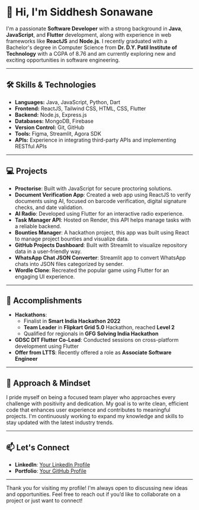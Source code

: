# 👋 Hi, I'm Siddhesh Sonawane

I'm a passionate **Software Developer** with a strong background in **Java**, **JavaScript**, and **Flutter** development, along with experience in web frameworks like **ReactJS** and **Node.js**. I recently graduated with a Bachelor's degree in Computer Science from **Dr. D.Y. Patil Institute of Technology** with a CGPA of 8.76 and am currently exploring new and exciting opportunities in software engineering.

---

## 🛠️ Skills & Technologies
- **Languages:** Java, JavaScript, Python, Dart
- **Frontend:** ReactJS, Tailwind CSS, HTML, CSS, Flutter
- **Backend:** Node.js, Express.js
- **Databases:** MongoDB, Firebase
- **Version Control:** Git, GitHub
- **Tools:** Figma, Streamlit, Agora SDK
- **APIs:** Experience in integrating third-party APIs and implementing RESTful APIs

---

## 💻 Projects
- **Proctorise**: Built with JavaScript for secure proctoring solutions.
- **Document Verification App**: Created a web app using ReactJS to verify documents using AI, focused on barcode verification, digital signature checks, and date validation.
- **AI Radio**: Developed using Flutter for an interactive radio experience.
- **Task Manager API**: Hosted on Render, this API helps manage tasks with a reliable backend.
- **Bounties Manager**: A hackathon project, this app was built using React to manage project bounties and visualize data.
- **GitHub Projects Dashboard**: Built with Streamlit to visualize repository data in a user-friendly way.
- **WhatsApp Chat JSON Converter**: Streamlit app to convert WhatsApp chats into JSON files categorized by sender.
- **Wordle Clone**: Recreated the popular game using Flutter for an engaging UI experience.

---

## 🌟 Accomplishments
- **Hackathons**: 
  - Finalist in **Smart India Hackathon 2022**
  - **Team Leader** in **Flipkart Grid 5.0** Hackathon, reached **Level 2**
  - Qualified for regionals in **GFG Solving India Hackathon**
- **GDSC DIT Flutter Co-Lead**: Conducted sessions on cross-platform development using Flutter
- **Offer from LTTS**: Recently offered a role as **Associate Software Engineer**

---

## 🧩 Approach & Mindset
I pride myself on being a focused team player who approaches every challenge with positivity and dedication. My goal is to write clean, efficient code that enhances user experience and contributes to meaningful projects. I'm continuously working to expand my knowledge and skills to stay updated with the latest industry trends.

---

## 📫 Let's Connect
- **LinkedIn**: [Your LinkedIn Profile](https://www.linkedin.com/in/siddheshsonawane07/)
- **Portfolio**: [Your GitHub Profile](https://sid07portfolio.netlify.app/)

---

Thank you for visiting my profile! I'm always open to discussing new ideas and opportunities. Feel free to reach out if you’d like to collaborate on a project or just want to connect!
